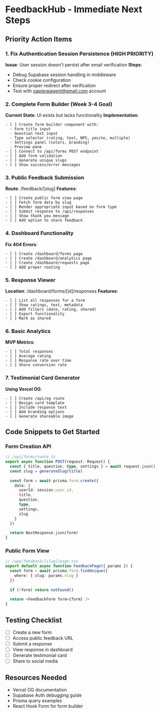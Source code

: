 # FeedbackHub - Immediate Next Steps
## Priority Action Items

### 1. Fix Authentication Session Persistence (HIGH PRIORITY)
**Issue**: User session doesn't persist after email verification
**Steps**:
- Debug Supabase session handling in middleware
- Check cookie configuration
- Ensure proper redirect after verification
- Test with napieraiagent@gmail.com account

### 2. Complete Form Builder (Week 3-4 Goal)
**Current State**: UI exists but lacks functionality
**Implementation**:
```
- [ ] Create form builder component with:
  - Form title input
  - Question text input
  - Type selector (rating, text, NPS, yes/no, multiple)
  - Settings panel (colors, branding)
  - Preview pane
- [ ] Connect to /api/forms POST endpoint
- [ ] Add form validation
- [ ] Generate unique slugs
- [ ] Show success/error messages
```

### 3. Public Feedback Submission
**Route**: /feedback/[slug]
**Features**:
```
- [ ] Create public form view page
- [ ] Fetch form data by slug
- [ ] Render appropriate input based on form type
- [ ] Submit response to /api/responses
- [ ] Show thank you message
- [ ] Add option to share feedback
```

### 4. Dashboard Functionality
**Fix 404 Errors**:
```
- [ ] Create /dashboard/forms page
- [ ] Create /dashboard/analytics page
- [ ] Create /dashboard/requests page
- [ ] Add proper routing
```

### 5. Response Viewer
**Location**: /dashboard/forms/[id]/responses
**Features**:
```
- [ ] List all responses for a form
- [ ] Show ratings, text, metadata
- [ ] Add filters (date, rating, shared)
- [ ] Export functionality
- [ ] Mark as shared
```

### 6. Basic Analytics
**MVP Metrics**:
```
- [ ] Total responses
- [ ] Average rating
- [ ] Response rate over time
- [ ] Share conversion rate
```

### 7. Testimonial Card Generator
**Using Vercel OG**:
```
- [ ] Create /api/og route
- [ ] Design card template
- [ ] Include response text
- [ ] Add branding options
- [ ] Generate shareable image
```

## Code Snippets to Get Started

### Form Creation API
```typescript
// /api/forms/route.ts
export async function POST(request: Request) {
  const { title, question, type, settings } = await request.json()
  const slug = generateSlug(title)
  
  const form = await prisma.form.create({
    data: {
      userId: session.user.id,
      title,
      question,
      type,
      settings,
      slug
    }
  })
  
  return NextResponse.json(form)
}
```

### Public Form View
```typescript
// /app/feedback/[slug]/page.tsx
export default async function FeedbackPage({ params }) {
  const form = await prisma.form.findUnique({
    where: { slug: params.slug }
  })
  
  if (!form) return notFound()
  
  return <FeedbackForm form={form} />
}
```

## Testing Checklist
- [ ] Create a new form
- [ ] Access public feedback URL
- [ ] Submit a response
- [ ] View response in dashboard
- [ ] Generate testimonial card
- [ ] Share to social media

## Resources Needed
- Vercel OG documentation
- Supabase Auth debugging guide
- Prisma query examples
- React Hook Form for form builder
